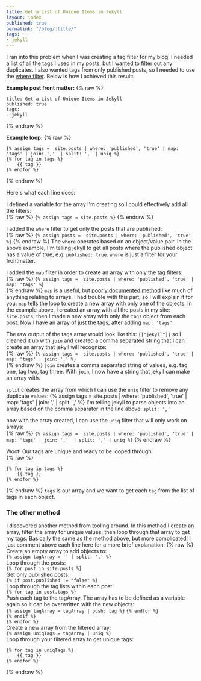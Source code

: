 ```yaml
---
title: Get a List of Unique Items in Jekyll
layout: index
published: true
permalink: "/blog/:title/"
tags:
- jekyll
---
```

I ran into this problem when I was creating a tag filter for my blog: I needed a list of all the tags I used in my posts, but I wanted to filter out any duplicates. I also wanted tags from only published posts, so I needed to use the [where filter](https://www.siteleaf.com/blog/advanced-liquid-where/). Below is how I achieved this result:

**Example post front matter:**
{% raw %}
```
title: Get a List of Unique Items in Jekyll
published: true
tags:
- jekyll
```
{% endraw %}

**Example loop:**
{% raw %}
```
{% assign tags =  site.posts | where: 'published', 'true' | map: 'tags' | join: ','  | split: ',' | uniq %}
{% for tag in tags %}
    {{ tag }}
{% endfor %}
```
{% endraw %}

Here's what each line does:

I defined a variable for the array I'm creating so I could effectively add all the filters:  
{% raw %}
`{% assign tags = site.posts %}`
{% endraw %}

I added the `where` filter to get only the posts that are published:  
{% raw %}
`{% assign posts =  site.posts | where: 'published', 'true' %}`
{% endraw %}
The `where` operates based on an object/value pair. In the above example, I'm telling jekyll to get all posts where the published object has a value of true, e.g. `published: true`. `where` is just a filter for your frontmatter.

I added the `map` filter in order to create an array with only the tag filters:  
{% raw %}
`{% assign tags =  site.posts | where: 'published', 'true' | map: 'tags' %}`  
{% endraw %}
`map` is a useful, but [poorly documented method](https://shopify.github.io/liquid/filters/map/) like much of anything relating to arrays. I had trouble with this part, so I will explain it for you: `map` tells the loop to create a new array with only one of the objects. In the example above, I created an array with all the posts in my site: `site.posts`, then I made a new array with only the `tags` object from each post. Now I have an array of just the tags, after adding `map: 'tags'`.

The raw output of the tags array would look like this: `[["jekyll"]]` so I cleaned it up with `join` and created a comma separated string that I can create an array that jekyll will recognize:  
{% raw %}
`{% assign tags =  site.posts | where: 'published', 'true' | map: 'tags' | join: ',' %}`  
{% endraw %}
`join` creates a comma separated string of values, e.g. tag one, tag two, tag three. With `join`, I now have a string that jekyll can make an array with.

`split` creates the array from which I can use the `uniq` filter to remove any duplicate values:
{% assign tags =  site.posts | where: 'published', 'true' | map: 'tags' | join: ','  | split: ',' %}
I'm telling jekyll to parse objects into an array based on the comma separator in the line above: `split: ','`

now with the array created, I can use the `uniq` filter that will only work on arrays:  
{% raw %}
`{% assign tags =  site.posts | where: 'published', 'true' | map: 'tags' | join: ','  | split: ',' | uniq %}`
{% endraw %}

Woot! Our tags are unique and ready to be looped through:  
{% raw %}
```
{% for tag in tags %}
    {{ tag }}
{% endfor %}
```
{% endraw %}
`tags` is our array and we want to get each `tag` from the list of tags in each object.

### The other method

I discovered another method from tooling around. In this method I create an array, filter the array for unique values, then loop through that array to get my tags. Basically the same as the method above, but more complicated! I just comment above each line here for a more brief explanation:
{% raw %}
Create an empty array to add objects to:  
`{% assign tagArray = '' | split: ',' %}`  
Loop through the posts:  
`{% for post in site.posts %}`  
Get only published posts:  
`{% if post.published != "false" %}`  
    Loop through the tag lists within each post:  
    `{% for tag in post.tags %}`  
        Push each tag to the tagArray. The array has to be defined as a variable again so it can be overwritten with the new objects:    
        `{% assign tagArray = tagArray | push: tag %}`
    `{% endfor %}`  
 `{% endif %}`  
`{% endfor %}`  
Create a new array from the filtered array:  
`{% assign uniqTags = tagArray | uniq %}`  
Loop through your filtered array to get unique tags:
```
{% for tag in uniqTags %}
    {{ tag }}
{% endfor %}
```
{% endraw %}
